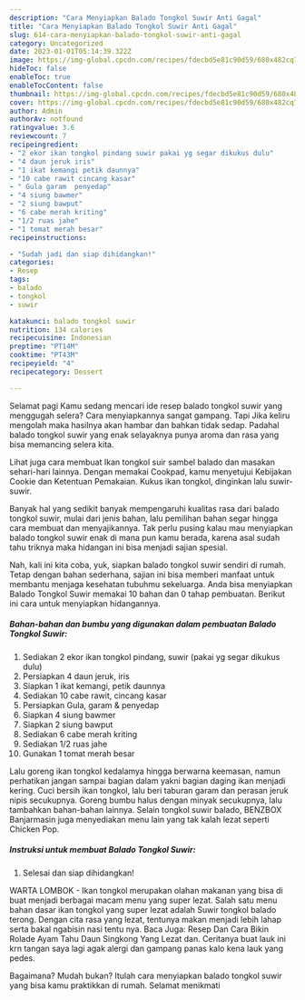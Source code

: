 ```yaml
---
description: "Cara Menyiapkan Balado Tongkol Suwir Anti Gagal"
title: "Cara Menyiapkan Balado Tongkol Suwir Anti Gagal"
slug: 614-cara-menyiapkan-balado-tongkol-suwir-anti-gagal
category: Uncategorized
date: 2023-01-01T05:14:39.322Z
image: https://img-global.cpcdn.com/recipes/fdecbd5e81c90d59/680x482cq70/balado-tongkol-suwir-foto-resep-utama.jpg
hideToc: false
enableToc: true
enableTocContent: false
thumbnail: https://img-global.cpcdn.com/recipes/fdecbd5e81c90d59/680x482cq70/balado-tongkol-suwir-foto-resep-utama.jpg
cover: https://img-global.cpcdn.com/recipes/fdecbd5e81c90d59/680x482cq70/balado-tongkol-suwir-foto-resep-utama.jpg
author: Admin
authorAv: notfound
ratingvalue: 3.6
reviewcount: 7
recipeingredient:
- "2 ekor ikan tongkol pindang suwir pakai yg segar dikukus dulu"
- "4 daun jeruk iris"
- "1 ikat kemangi petik daunnya"
- "10 cabe rawit cincang kasar"
- " Gula garam  penyedap"
- "4 siung bawmer"
- "2 siung bawput"
- "6 cabe merah kriting"
- "1/2 ruas jahe"
- "1 tomat merah besar"
recipeinstructions:

- "Sudah jadi dan siap dihidangkan!"
categories:
- Resep
tags:
- balado
- tongkol
- suwir

katakunci: balado tongkol suwir 
nutrition: 134 calories
recipecuisine: Indonesian
preptime: "PT14M"
cooktime: "PT43M"
recipeyield: "4"
recipecategory: Dessert

---
```



Selamat pagi Kamu sedang mencari ide resep balado tongkol suwir yang menggugah selera? Cara menyiapkannya sangat gampang. Tapi Jika keliru mengolah maka hasilnya akan hambar dan bahkan tidak sedap. Padahal balado tongkol suwir yang enak selayaknya punya aroma dan rasa yang bisa memancing selera kita.


Lihat juga cara membuat Ikan tongkol suir sambel balado dan masakan sehari-hari lainnya. Dengan memakai Cookpad, kamu menyetujui Kebijakan Cookie dan Ketentuan Pemakaian. Kukus ikan tongkol, dinginkan lalu suwir-suwir.

Banyak hal yang sedikit banyak mempengaruhi kualitas rasa dari balado tongkol suwir, mulai dari jenis bahan, lalu pemilihan bahan segar hingga cara membuat dan menyajikannya. Tak perlu pusing kalau mau menyiapkan balado tongkol suwir enak di mana pun kamu berada, karena asal sudah tahu triknya maka hidangan ini bisa menjadi sajian spesial.


Nah, kali ini kita coba, yuk, siapkan balado tongkol suwir sendiri di rumah. Tetap dengan bahan sederhana, sajian ini bisa memberi manfaat untuk membantu menjaga kesehatan tubuhmu sekeluarga. Anda bisa menyiapkan Balado Tongkol Suwir memakai 10 bahan dan 0 tahap pembuatan. Berikut ini cara untuk menyiapkan hidangannya.

<!--inarticleads1-->

##### Bahan-bahan dan bumbu yang digunakan dalam pembuatan Balado Tongkol Suwir:

1. Sediakan 2 ekor ikan tongkol pindang, suwir (pakai yg segar dikukus dulu)
1. Persiapkan 4 daun jeruk, iris
1. Siapkan 1 ikat kemangi, petik daunnya
1. Sediakan 10 cabe rawit, cincang kasar
1. Persiapkan  Gula, garam &amp; penyedap
1. Siapkan 4 siung bawmer
1. Siapkan 2 siung bawput
1. Sediakan 6 cabe merah kriting
1. Sediakan 1/2 ruas jahe
1. Gunakan 1 tomat merah besar


Lalu goreng ikan tongkol kedalamya hingga berwarna keemasan, namun perhatikan jangan sampai bagian dalam yakni bagian daging ikan menjadi kering. Cuci bersih ikan tongkol, lalu beri taburan garam dan perasan jeruk nipis secukupnya. Goreng bumbu halus dengan minyak secukupnya, lalu tambahkan bahan-bahan lainnya. Selain tongkol suwir balado, BENZBOX Banjarmasin juga menyediakan menu lain yang tak kalah lezat seperti Chicken Pop. 

<!--inarticleads2-->

##### Instruksi untuk membuat Balado Tongkol Suwir:


1. Selesai dan siap dihidangkan!

WARTA LOMBOK - Ikan tongkol merupakan olahan makanan yang bisa di buat menjadi berbagai macam menu yang super lezat. Salah satu menu bahan dasar ikan tongkol yang super lezat adalah Suwir tongkol balado terong. Dengan cita rasa yang lezat, tentunya makan menjadi lebih lahap serta bakal ngabisin nasi tentu nya. Baca Juga: Resep Dan Cara Bikin Rolade Ayam Tahu Daun Singkong Yang Lezat dan. Ceritanya buat lauk ini krn tangan saya lagi agak alergi dan gampang panas kalo kena lauk yang pedes. 

Bagaimana? Mudah bukan? Itulah cara menyiapkan balado tongkol suwir yang bisa kamu praktikkan di rumah. Selamat menikmati
